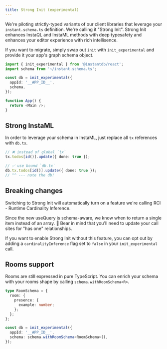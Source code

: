 ```yaml
---
title: Strong Init (experimental)
---
```


We're piloting strictly-typed variants of our client libraries that leverage your `instant.schema.ts` definition. We're calling it "Strong Init". Strong Init enhances InstaQL and InstaML methods with deep typesafety and enhances your editor experience with rich intellisence.

If you want to migrate, simply swap out `init` with `init_experimental` and provide it your app's graph schema object.

```ts
import { init_experimental } from '@instantdb/react';
import schema from '~/instant.schema.ts';

const db = init_experimental({
  appId: '__APP_ID__',
  schema,
});

function App() {
  return <Main />;
}
```

## Strong InstaML

In order to leverage your schema in InstaML, just replace all `tx` references with `db.tx`.

```ts
// ❌ instead of global `tx`
tx.todos[id()].update({ done: true });

// ✅ use bound `db.tx`
db.tx.todos[id()].update({ done: true });
// ^^ --- note the db!
```

## Breaking changes

Switching to Strong Init will automatically turn on a feature we're calling RCI - Runtime Cardinality Inference.

Since the new useQuery is schema-aware, we know when to return a single item instead of an array. 🎉 Bear in mind that you'll need to update your call sites for "has one" relationships.

If you want to enable Strong Init without this feature, you can opt out by adding a `cardinalityInference` flag set to `false` in your `init_experimental` call.

## Rooms support

Rooms are still expressed in pure TypeScript. You can enrich your schema with your rooms shape by calling `schema.withRoomSchema<R>`.

```ts
type RoomSchema = {
  room: {
    presence: {
      example: number;
    };
  };
};

const db = init_experimental({
  appId: '__APP_ID__',
  schema: schema.withRoomSchema<RoomSchema>(),
});
```
